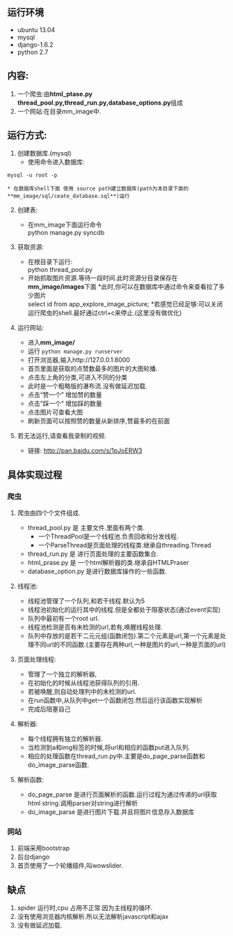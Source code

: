 ## 运行环境 ##
* ubuntu 13.04
* mysql
* django-1.6.2
* python 2.7



## 内容: ##
1. 一个爬虫:由**html_ptase.py thread_pool.py,thread_run.py,database_options.py**组成
2. 一个网站:在目录mm_image中.

## 运行方式: ##
1. 创建数据库.(mysql)
    * 使用命令进入数据库:   
```
mysql -u root -p
```
    * 在数据库shell下面 使用 source path建立数据库(path为本目录下面的**mm_image/sql/ceate_database.sql**)运行

2. 创建表:
    * 在mm_image下面运行命令  
    python manage.py syncdb


3. 获取资源:
    * 在根目录下运行:  
    python thread_pool.py
    * 开始抓取图片资源.等待一段时间.此时资源分目录保存在**mm_image/images**下面
    *此时,你可以在数据库中通过命令来查看拉了多少图片  
    select id from app_explore_image_picture;
    *若感觉已经足够:可以关闭运行爬虫的shell.最好通过ctrl+c来停止.(这里没有做优化)

4. 运行网站:
    * 进入**mm_image/**
    * 运行  ```python manage.py runserver```
    * 打开浏览器,输入http://127.0.0.1:8000
    * 首页里面是获取的点赞数最多的图片的大图轮播.
    * 点击左上角的分类,可进入不同的分类
    * 此时是一个粗略版的瀑布流.没有做延迟加载.
    * 点击“赞一个” 增加赞的数量
    * 点击“踩一个” 增加踩的数量
    * 点击图片可查看大图
    * 刷新页面可以按照赞的数量从新排序,赞最多的在前面

5. 若无法运行,请查看我录制的视频.
    * 链接: http://pan.baidu.com/s/1pJoERW3

## 具体实现过程 ##

### 爬虫 ###
1. 爬虫由四个个文件组成.
    * thread_pool.py 是 主要文件.里面有两个类.
        * 一个ThreadPool是一个线程池.负责回收和分发线程.
        * 一个ParseThread是页面处理的线程类.继承自threading.Thread
    * thread_run.py 是 进行页面处理的主要函数集合.
    * html_prase.py 是 一个html解析器的类.继承自HTMLPraser
    * database_option.py 是进行数据库操作的一些函数.

2. 线程池:
    * 线程池管理了一个队列,和若干线程.默认为5
    * 线程池初始化的运行其中的线程.但是全都处于阻塞状态(通过event实现)
    * 队列中最初有一个root url.
    * 线程池检测是否有未检测的url,若有,唤醒线程处理.
    * 队列中存放的是若干二元元组(函数闭包).第二个元素是url,第一个元素是处理不同url的不同函数.(主要存在两种url,一种是图片的url,一种是页面的url)

3. 页面处理线程:
    * 管理了一个独立的解析器,
    * 在初始化的时候从线程池获得队列的引用.
    * 若被唤醒,则自动处理列中的未检测的url.
    * 在run函数中,从队列中get一个函数闭包.然后运行该函数实现解析
    * 完成后阻塞自己

4. 解析器:
    * 每个线程拥有独立的解析器.
    * 当检测到a和img标签的时候,将url和相应的函数put进入队列.
    * 相应的处理函数在thread_run.py中.主要是do_page_parse函数和do_image_parse函数.

5. 解析函数:
    * do_page_parse 是进行页面解析的函数.运行过程为通过传递的url获取html string.调用parser对string进行解析
    * do_image_parse 是进行图片下载.并且将图片信息存入数据库

### 网站 ###
1. 前端采用bootstrap
2. 后台django
3. 首页使用了一个轮播插件,叫wowslider.


## 缺点 ##
1. spider 运行时,cpu 占用不正常.因为主线程的循环.
2. 没有使用浏览器内核解析.所以无法解析javascript和ajax
3. 没有做延迟加载.



    
